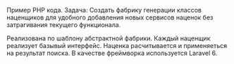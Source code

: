 Пример PHP кода.
Задача:
Создать фабрику генерации классов наценщиков для удобного добавления новых сервисов наценок без затрагивания текущего функционала.

Реализована по шаблону абстрактной фабрики. Каждый наценщик реализует базывый интерфейс.
Наценка расчитывается и применяеться на результат поиска. 
В качестве фреймворка используется Laravel 6.